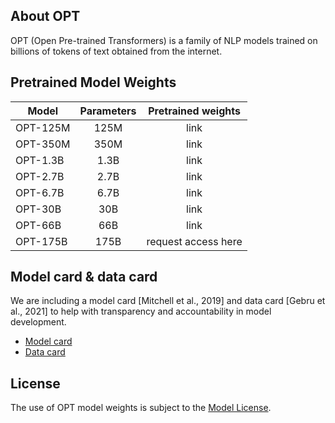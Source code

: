 ## About OPT
OPT (Open Pre-trained Transformers) is a family of NLP models trained on billions of tokens of text obtained from the internet.

## Pretrained Model Weights
| Model    | Parameters | Pretrained weights  |
|----------|:----------:|:-------------------:|
| OPT-125M |    125M    |        link         |
| OPT-350M |    350M    |        link         |
| OPT-1.3B |    1.3B    |        link         |
| OPT-2.7B |    2.7B    |        link         |
| OPT-6.7B |    6.7B    |        link         |
| OPT-30B  |    30B     |        link         |
| OPT-66B  |    66B     |        link         |
| OPT-175B |    175B    | request access here |


## Model card & data card
We are including a model card [Mitchell et al., 2019] and data card [Gebru et al., 2021] to help with transparency and accountability in model development.
* [Model card](./model_card.md) 
* [Data card](./data_card.md)


## License
The use of OPT model weights is subject to the [Model License](./MODEL_LICENSE.md).

